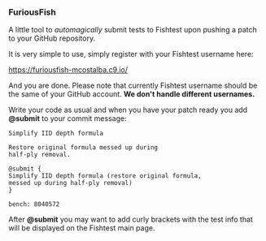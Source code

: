 ### FuriousFish

A little tool to *automagically* submit tests to Fishtest upon pushing a patch to
your GitHub repository.

It is very simple to use, simply register with your Fishtest username here:

https://furiousfish-mcostalba.c9.io/

And you are done. Please note that currently Fishtest username should be the same of
your GitHub account. **We don't handle different usernames.**

Write your code as usual and when you have your patch ready you add **@submit** to
your commit message:

    Simplify IID depth formula

    Restore original formula messed up during
    half-ply removal.

    @submit {
    Simplify IID depth formula (restore original formula,
    messed up during half-ply removal)
    }

    bench: 8040572

After **@submit** you may want to add curly brackets with the test info that will
be displayed on the Fishtest main page.
